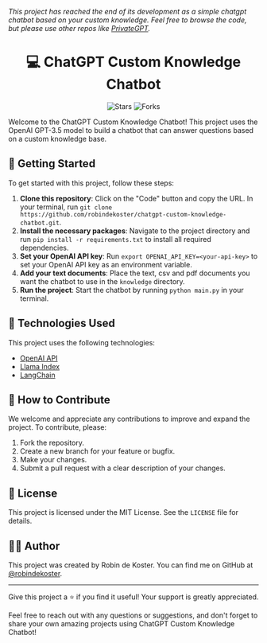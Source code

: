 *This project has reached the end of its development as a simple chatgpt chatbot based on your custom knowledge. Feel free to browse the code, but please use other repos like
[PrivateGPT](https://github.com/imartinez/privateGPT).*

<h1 align="center">💻 ChatGPT Custom Knowledge Chatbot</h1>
<p align="center">
  <img src="https://img.shields.io/github/stars/robindekoster/ChatGPT-Custom-Knowledge-Chatbot?style=social" alt="Stars">
  <img src="https://img.shields.io/github/forks/robindekoster/ChatGPT-Custom-Knowledge-Chatbot?style=social" alt="Forks">
</p>

Welcome to the ChatGPT Custom Knowledge Chatbot! This project uses the OpenAI GPT-3.5 model to build a chatbot that can answer questions based on a custom knowledge base.


## 🚀 Getting Started

To get started with this project, follow these steps:

1. **Clone this repository**: Click on the "Code" button and copy the URL. In your terminal, run `git clone https://github.com/robindekoster/chatgpt-custom-knowledge-chatbot.git`.
2. **Install the necessary packages**: Navigate to the project directory and run `pip install -r requirements.txt` to install all required dependencies.
3. **Set your OpenAI API key**: Run `export OPENAI_API_KEY=<your-api-key>` to set your OpenAI API key as an environment variable.
4. **Add your text documents**: Place the text, csv and pdf documents you want the chatbot to use in the `knowledge` directory.
5. **Run the project**: Start the chatbot by running `python main.py` in your terminal.

## 🤖 Technologies Used

This project uses the following technologies:

- [OpenAI API](https://openai.com/)
- [Llama Index](https://pypi.org/project/llama-index/)
- [LangChain](https://pypi.org/project/langchain/)

## 🌟 How to Contribute

We welcome and appreciate any contributions to improve and expand the project. To contribute, please:

1. Fork the repository.
2. Create a new branch for your feature or bugfix.
3. Make your changes.
4. Submit a pull request with a clear description of your changes.

## 📝 License

This project is licensed under the MIT License. See the `LICENSE` file for details.

## 👨‍💻 Author

This project was created by Robin de Koster. You can find me on GitHub at [@robindekoster](https://github.com/robindekoster).

---

Give this project a ⭐ if you find it useful! Your support is greatly appreciated.

Feel free to reach out with any questions or suggestions, and don't forget to share your own amazing projects using ChatGPT Custom Knowledge Chatbot!
